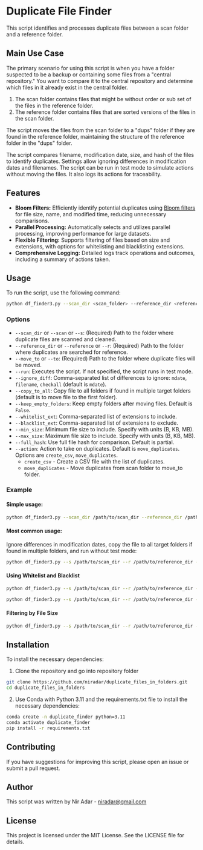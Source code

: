 # Duplicate File Finder

This script identifies and processes duplicate files between a scan folder and a reference folder.

## Main Use Case

The primary scenario for using this script is when you have a folder suspected to be a backup or containing some files from a "central repository." You want to compare it to the central repository and determine which files in it already exist in the central folder.
1. The scan folder contains files that might be without order or sub set of the files in the reference folder.
2. The reference folder contains files that are sorted versions of the files in the scan folder.

The script moves the files from the scan folder to a "dups" folder if they are found in the reference folder, maintaining the structure of the reference folder in the "dups" folder.

The script compares filename, modification date, size, and hash of the files to identify duplicates. Settings allow ignoring differences in modification dates and filenames. The script can be run in test mode to simulate actions without moving the files. It also logs its actions for traceability.


## Features

- **Bloom Filters:** Efficiently identify potential duplicates using [Bloom filters](https://en.wikipedia.org/wiki/Bloom_filter) for file size, name, and modified time, reducing unnecessary comparisons.
- **Parallel Processing:** Automatically selects and utilizes parallel processing, improving performance for large datasets.
- **Flexible Filtering:** Supports filtering of files based on size and extensions, with options for whitelisting and blacklisting extensions.
- **Comprehensive Logging:** Detailed logs track operations and outcomes, including a summary of actions taken.



## Usage

To run the script, use the following command:

```sh
python df_finder3.py --scan_dir <scan_folder> --reference_dir <reference_folder> --move_to <move_to_folder> [options]
```

### Options
- `--scan_dir` or `--scan` or `--s`: (Required) Path to the folder where duplicate files are scanned and cleaned.
- `--reference_dir` or `--reference` or `--r`: (Required) Path to the folder where duplicates are searched for reference.
- `--move_to` or `--to`: (Required) Path to the folder where duplicate files will be moved.
- `--run`: Executes the script. If not specified, the script runs in test mode.
- `--ignore_diff`: Comma-separated list of differences to ignore: `mdate`, `filename`, `checkall` (default is `mdate`).
- `--copy_to_all`: Copy file to all folders if found in multiple target folders (default is to move file to the first folder).
- `--keep_empty_folders`: Keep empty folders after moving files. Default is `False`.
- `--whitelist_ext`: Comma-separated list of extensions to include.
- `--blacklist_ext`: Comma-separated list of extensions to exclude.
- `--min_size`: Minimum file size to include. Specify with units (B, KB, MB).
- `--max_size`: Maximum file size to include. Specify with units (B, KB, MB).
- `--full_hash`: Use full file hash for comparison. Default is partial.
- `--action`: Action to take on duplicates. Default is `move_duplicates`. Options are `create_csv`, `move_duplicates`. 
    - `create_csv` - Create a CSV file with the list of duplicates.
    - `move_duplicates` - Move duplicates from scan folder to move_to folder.
### Example

#### Simple usage:
```sh
python df_finder3.py --scan_dir /path/to/scan_dir --reference_dir /path/to/reference_dir --move_to /path/to/move_to --run
```
#### Most common usage:
Ignore differences in modification dates, copy the file to all target folders if found in multiple folders, and run without test mode:
```sh
python df_finder3.py --s /path/to/scan_dir --r /path/to/reference_dir --to /path/to/move_to --run --ignore_diff mdate --copy_to_all
```

#### Using Whitelist and Blacklist
```sh
python df_finder3.py --s /path/to/scan_dir --r /path/to/reference_dir --to /path/to/move_to --whitelist_ext jpg,png --run
```

```sh
python df_finder3.py --s /path/to/scan_dir --r /path/to/reference_dir --to /path/to/move_to --blacklist_ext tmp,log --run
```

#### Filtering by File Size
```sh
python df_finder3.py --s /path/to/scan_dir --r /path/to/reference_dir --to /path/to/move_to --min_size 1MB --max_size 100MB --run
```

## Installation

To install the necessary dependencies:

1. Clone the repository and go into repository folder
```sh
git clone https://github.com/niradar/duplicate_files_in_folders.git
cd duplicate_files_in_folders
```

2. Use Conda with Python 3.11 and the requirements.txt file to install the necessary dependencies:
```sh
conda create -n duplicate_finder python=3.11
conda activate duplicate_finder
pip install -r requirements.txt
```

## Contributing
If you have suggestions for improving this script, please open an issue or submit a pull request.

## Author
This script was written by Nir Adar - [niradar@gmail.com](mailto:niradar@gmail.com)

## License
This project is licensed under the MIT License. See the LICENSE file for details.